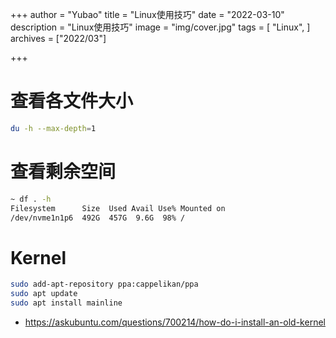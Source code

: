 
+++
author = "Yubao"
title = "Linux使用技巧"
date = "2022-03-10"
description = "Linux使用技巧"
image = "img/cover.jpg"
tags = [
    "Linux",
]
archives = ["2022/03"]

+++

# 查看各文件大小

```sh
du -h --max-depth=1
```

# 查看剩余空间

```sh
~ df . -h
Filesystem      Size  Used Avail Use% Mounted on
/dev/nvme1n1p6  492G  457G  9.6G  98% /
```

# Kernel

```sh
sudo add-apt-repository ppa:cappelikan/ppa
sudo apt update
sudo apt install mainline
```

- https://askubuntu.com/questions/700214/how-do-i-install-an-old-kernel



